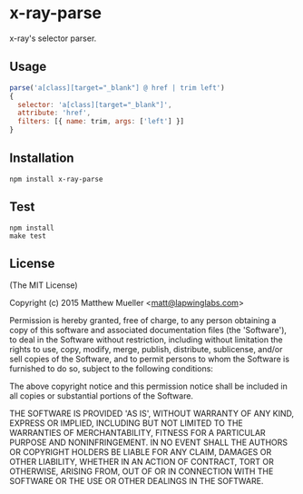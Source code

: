 
# x-ray-parse

  x-ray's selector parser.

## Usage

```js
parse('a[class][target="_blank"] @ href | trim left')
{
  selector: 'a[class][target="_blank"]',
  attribute: 'href',
  filters: [{ name: trim, args: ['left'] }]
}
```

## Installation

```
npm install x-ray-parse
```

## Test

```
npm install
make test
```

## License

(The MIT License)

Copyright (c) 2015 Matthew Mueller &lt;matt@lapwinglabs.com&gt;

Permission is hereby granted, free of charge, to any person obtaining
a copy of this software and associated documentation files (the
'Software'), to deal in the Software without restriction, including
without limitation the rights to use, copy, modify, merge, publish,
distribute, sublicense, and/or sell copies of the Software, and to
permit persons to whom the Software is furnished to do so, subject to
the following conditions:

The above copyright notice and this permission notice shall be
included in all copies or substantial portions of the Software.

THE SOFTWARE IS PROVIDED 'AS IS', WITHOUT WARRANTY OF ANY KIND,
EXPRESS OR IMPLIED, INCLUDING BUT NOT LIMITED TO THE WARRANTIES OF
MERCHANTABILITY, FITNESS FOR A PARTICULAR PURPOSE AND NONINFRINGEMENT.
IN NO EVENT SHALL THE AUTHORS OR COPYRIGHT HOLDERS BE LIABLE FOR ANY
CLAIM, DAMAGES OR OTHER LIABILITY, WHETHER IN AN ACTION OF CONTRACT,
TORT OR OTHERWISE, ARISING FROM, OUT OF OR IN CONNECTION WITH THE
SOFTWARE OR THE USE OR OTHER DEALINGS IN THE SOFTWARE.
